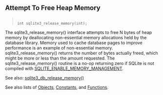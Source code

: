 ## Attempt To Free Heap Memory




> ```
> 
> int sqlite3_release_memory(int);
> 
> ```



The sqlite3\_release\_memory() interface attempts to free N bytes
of heap memory by deallocating non\-essential memory allocations
held by the database library. Memory used to cache database
pages to improve performance is an example of non\-essential memory.
sqlite3\_release\_memory() returns the number of bytes actually freed,
which might be more or less than the amount requested.
The sqlite3\_release\_memory() routine is a no\-op returning zero
if SQLite is not compiled with [SQLITE\_ENABLE\_MEMORY\_MANAGEMENT](../compile.html#enable_memory_management).


See also: [sqlite3\_db\_release\_memory()](../c3ref/db_release_memory.html)


See also lists of
 [Objects](../c3ref/objlist.html),
 [Constants](../c3ref/constlist.html), and
 [Functions](../c3ref/funclist.html).


